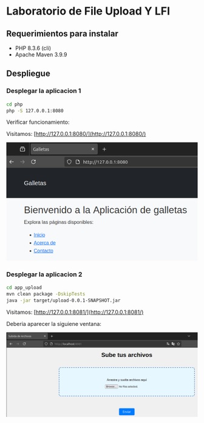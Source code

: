 # Laboratorio de File Upload Y LFI

## Requerimientos para instalar

* PHP 8.3.6 (cli) 
* Apache Maven 3.9.9 

## Despliegue 

### Desplegar la aplicacion 1

```bash
cd php
php -S 127.0.0.1:8080
```

Verificar funcionamiento:

Visitamos: [http://127.0.0.1:8080/](http://127.0.0.1:8080/)

![alt text](image.png)


### Desplegar la aplicacion 2

```bash
cd app_upload
mvn clean package -DskipTests
java -jar target/upload-0.0.1-SNAPSHOT.jar
```
Visitamos: [http://127.0.0.1:8081/](http://127.0.0.1:8081/)

Deberia aparecer la siguiene ventana:

![alt text](image-1.png)

